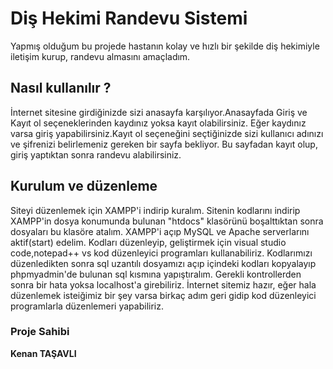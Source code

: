 # Diş Hekimi Randevu Sistemi

Yapmış olduğum bu projede hastanın kolay ve hızlı bir şekilde diş hekimiyle iletişim kurup,
randevu almasını amaçladım.	

## Nasıl kullanılır ?

İnternet sitesine girdiğinizde sizi anasayfa karşılıyor.Anasayfada Giriş ve Kayıt ol seçeneklerinden kaydınız yoksa kayıt olabilirsiniz.
Eğer kaydınız varsa giriş yapabilirsiniz.Kayıt ol seçeneğini seçtiğinizde sizi kullanıcı adınızı ve şifrenizi belirlemeniz gereken bir sayfa bekliyor.
Bu sayfadan kayıt olup, giriş yaptıktan sonra randevu alabilirsiniz.

## Kurulum ve düzenleme

Siteyi düzenlemek için XAMPP'i indirip kuralım.
Sitenin kodlarını indirip XAMPP'in dosya konumunda bulunan "htdocs" klasörünü boşalttıktan sonra dosyaları bu klasöre atalım.
XAMPP'i açıp MySQL ve Apache serverlarını aktif(start) edelim.
Kodları düzenleyip, geliştirmek için visual studio code,notepad++ vs kod düzenleyici programları kullanabiliriz.
Kodlarımızı düzenledikten sonra sql uzantılı dosyamızı açıp içindeki kodları kopyalayıp phpmyadmin'de bulunan sql kısmına yapıştıralım.
Gerekli kontrollerden sonra bir hata yoksa localhost'a girebiliriz.
İnternet sitemiz hazır, eğer hala düzenlemek isteiğimiz bir şey varsa birkaç adım geri gidip kod düzenleyici programlarla düzenlemeri yapabiliriz.


### Proje Sahibi
 **Kenan TAŞAVLI**
